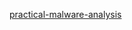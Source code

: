 [practical-malware-analysis](https://www.kea.nu/files/textbooks/humblesec/practicalbinaryanalysis.pdf)
